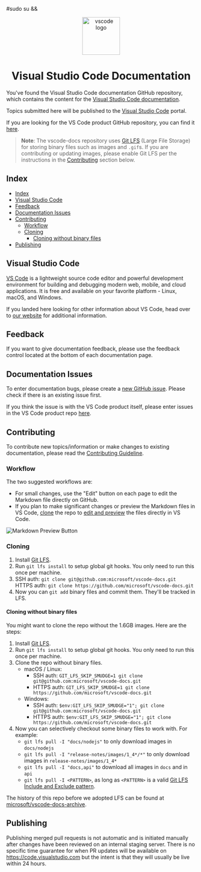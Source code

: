 #sudo su && <p align="center">
  <img alt="vscode logo" src="images/logo-stable.png" width="100px" />
  <h1 align="center">Visual Studio Code Documentation</h1>
</p>

You've found the Visual Studio Code documentation GitHub repository, which contains the content for the [Visual Studio Code documentation](https://code.visualstudio.com/docs).

Topics submitted here will be published to the [Visual Studio Code](https://code.visualstudio.com) portal.

If you are looking for the VS Code product GitHub repository, you can find it [here](https://github.com/microsoft/vscode).

>**Note**: The vscode-docs repository uses [Git LFS](https://git-lfs.github.com/) (Large File Storage) for storing binary files such as images and `.gif`s. If you are contributing or updating images, please enable Git LFS per the instructions in the [Contributing](#cloning) section below.

## Index

- [Index](#index)
- [Visual Studio Code](#visual-studio-code)
- [Feedback](#feedback)
- [Documentation Issues](#documentation-issues)
- [Contributing](#contributing)
  - [Workflow](#workflow)
  - [Cloning](#cloning)
    - [Cloning without binary files](#cloning-without-binary-files)
- [Publishing](#publishing)

## Visual Studio Code

[VS Code](https://code.visualstudio.com/) is a lightweight source code editor and powerful development environment for building and debugging modern web, mobile, and cloud applications. It is free and available on your favorite platform - Linux, macOS, and Windows.

If you landed here looking for other information about VS Code, head over to [our website](https://code.visualstudio.com) for additional information.

## Feedback

If you want to give documentation feedback, please use the feedback control located at the bottom of each documentation page.

## Documentation Issues

To enter documentation bugs, please create a [new GitHub issue](https://github.com/microsoft/vscode-docs/issues). Please check if there is an existing issue first.

If you think the issue is with the VS Code product itself, please enter issues in the VS Code product repo [here](https://github.com/microsoft/vscode/issues).

## Contributing

To contribute new topics/information or make changes to existing documentation, please read the [Contributing Guideline](./CONTRIBUTING.md#contributing).

### Workflow

The two suggested workflows are:

- For small changes, use the "Edit" button on each page to edit the Markdown file directly on GitHub.
- If you plan to make significant changes or preview the Markdown files in VS Code, [clone](#cloning) the repo to [edit and preview](https://code.visualstudio.com/docs/languages/markdown) the files directly in VS Code.

![Markdown Preview Button](images/MDPreviewButton.png)

### Cloning

1. Install [Git LFS](https://git-lfs.github.com/).
2. Run `git lfs install` to setup global git hooks. You only need to run this once per machine.
3. SSH auth: `git clone git@github.com:microsoft/vscode-docs.git`<br>HTTPS auth: `git clone https://github.com/microsoft/vscode-docs.git`
4. Now you can `git add` binary files and commit them. They'll be tracked in LFS.

#### Cloning without binary files

You might want to clone the repo without the 1.6GB images. Here are the steps:

1. Install [Git LFS](https://git-lfs.github.com/).
2. Run `git lfs install` to setup global git hooks. You only need to run this once per machine.
3. Clone the repo without binary files.
    - macOS / Linux:
      - SSH auth: `GIT_LFS_SKIP_SMUDGE=1 git clone git@github.com:microsoft/vscode-docs.git`
      - HTTPS auth: `GIT_LFS_SKIP_SMUDGE=1 git clone https://github.com/microsoft/vscode-docs.git`
    - Windows:
      - SSH auth: `$env:GIT_LFS_SKIP_SMUDGE="1"; git clone git@github.com:microsoft/vscode-docs.git`
      - HTTPS auth: `$env:GIT_LFS_SKIP_SMUDGE="1"; git clone https://github.com/microsoft/vscode-docs.git`
4. Now you can selectively checkout some binary files to work with. For example:
    - `git lfs pull -I "docs/nodejs"` to only download images in `docs/nodejs`
    - `git lfs pull -I "release-notes/images/1_4*/*"` to only download images in `release-notes/images/1_4*`
    - `git lfs pull -I "docs,api"` to download all images in `docs` and in `api`
    - `git lfs pull -I <PATTERN>`, as long as `<PATTERN>` is a valid [Git LFS Include and Exclude pattern](https://github.com/git-lfs/git-lfs/blob/main/docs/man/git-lfs-fetch.adoc#include-and-exclude).

The history of this repo before we adopted LFS can be found at [microsoft/vscode-docs-archive](https://github.com/microsoft/vscode-docs-archive).

## Publishing

Publishing merged pull requests is not automatic and is initiated manually after changes have been reviewed on an internal staging server. There is no specific time guarantee for when PR updates will be available on https://code.visualstudio.com but the intent is that they will usually be live within 24 hours.
